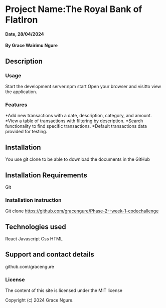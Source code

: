 
# Project Name:The Royal Bank of FlatIron

#### Date, 28/04/2024

#### By Grace Wairimu Ngure

## Description
### Usage
Start the development server:npm start 
Open your browser and visitto view the application.


### Features

*Add new transactions with a date, description, category, and amount.
*View a table of transactions with filtering by description.
*Search functionality to find specific transactions.
*Default transactions data provided for testing.

## Installation

You use git clone to be able to download the documents in the GitHub

## Installation Requirements

Git

### Installation instruction


Git clone https://github.com/gracengure/Phase-2--week-1-codechallenge


## Technologies used

React
Javascript
Css
HTML

## Support and contact details

github.com/gracengure

### License

The content of this site is licensed under the MIT license

Copyright (c) 2024 Grace Ngure.